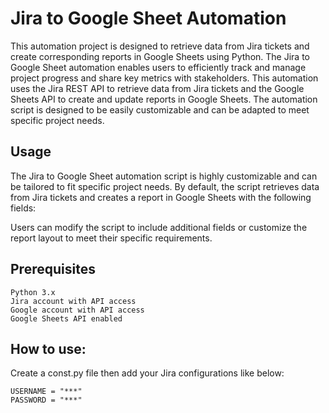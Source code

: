 # Jira to Google Sheet Automation
This automation project is designed to retrieve data from Jira tickets and create corresponding reports in Google Sheets using Python. The Jira to Google Sheet automation enables users to efficiently track and manage project progress and share key metrics with stakeholders.
This automation uses the Jira REST API to retrieve data from Jira tickets and the Google Sheets API to create and update reports in Google Sheets. The automation script is designed to be easily customizable and can be adapted to meet specific project needs.


## Usage
The Jira to Google Sheet automation script is highly customizable and can be tailored to fit specific project needs. By default, the script retrieves data from Jira tickets and creates a report in Google Sheets with the following fields:

Users can modify the script to include additional fields or customize the report layout to meet their specific requirements.

## Prerequisites
```
Python 3.x
Jira account with API access
Google account with API access
Google Sheets API enabled
```

## How to use:
Create a const.py file then add your Jira configurations like below:
``` 
USERNAME = "***"
PASSWORD = "***"
```
